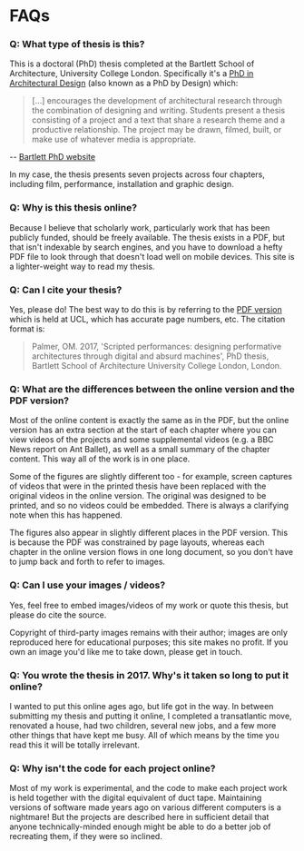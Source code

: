 # FAQs

### Q: What type of thesis is this?

This is a doctoral (PhD) thesis completed at the Bartlett School of Architecture, University College London. Specifically it's a [PhD in Architectural Design](https://www.ucl.ac.uk/bartlett/architecture/programmes/mphilphd/mphil-phd-architectural-design-history-theory) (also known as a PhD by Design) which:

> [...] encourages the development of architectural research through the combination of designing and writing. Students present a thesis consisting of a project and a text that share a research theme and a productive relationship. The project may be drawn, filmed, built, or make use of whatever media is appropriate.

-- [Bartlett PhD website](https://www.ucl.ac.uk/bartlett/architecture/programmes/mphilphd/mphil-phd-architectural-design-history-theory)

In my case, the thesis presents seven projects across four chapters, including film, performance, installation and graphic design.

### Q: Why is this thesis online?

Because I believe that scholarly work, particularly work that has been publicly funded, should be freely available. The thesis exists in a PDF, but that isn't indexable by search engines, and you have to download a hefty PDF file to look through that doesn't load well on mobile devices. This site is a lighter-weight way to read my thesis.

### Q: Can I cite your thesis?

Yes, please do! The best way to do this is by referring to the [PDF version](https://discovery.ucl.ac.uk/id/eprint/10038254/) which is held at UCL, which has accurate page numbers, etc. The citation format is:

> Palmer, OM. 2017, 'Scripted performances: designing performative architectures through digital and absurd machines', PhD thesis, Bartlett School of Architecture University College London, London.

### Q: What are the differences between the online version and the PDF version?

Most of the online content is exactly the same as in the PDF, but the online version has an extra section at the start of each chapter where you can view videos of the projects and some supplemental videos (e.g. a BBC News report on Ant Ballet), as well as a small summary of the chapter content. This way all of the work is in one place.

Some of the figures are slightly different too - for example, screen captures of videos that were in the printed thesis have been replaced with the original videos in the online version. The original was designed to be printed, and so no videos could be embedded. There is always a clarifying note when this has happened.

The figures also appear in slightly different places in the PDF version. This is because the PDF was constrained by page layouts, whereas each chapter in the online version flows in one long document, so you don't have to jump back and forth to refer to images.

### Q: Can I use your images / videos?

Yes, feel free to embed images/videos of my work or quote this thesis, but please do cite the source.

Copyright of third-party images remains with their author; images are only reproduced here for educational purposes; this site makes no profit. If you own an image you'd like me to take down, please get in touch.

### Q: You wrote the thesis in 2017. Why's it taken so long to put it online?

I wanted to put this online ages ago, but life got in the way. In between submitting my thesis and putting it online, I completed a transatlantic move, renovated a house, had two children, several new jobs, and a few more other things that have kept me busy. All of which means by the time you read this it will be totally irrelevant.

### Q: Why isn't the code for each project online?

Most of my work is experimental, and the code to make each project work is held together with the digital equivalent of duct tape. Maintaining versions of software made years ago on various different computers is a nightmare! But the projects are described here in sufficient detail that anyone technically-minded enough might be able to do a better job of recreating them, if they were so inclined. 
